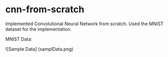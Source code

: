 # cnn-from-scratch
Implemented Convolutional Neural Network from scratch. Used the MNIST dataset for the implementation.

MNIST Data:

![Sample Data] (samplData.png)


